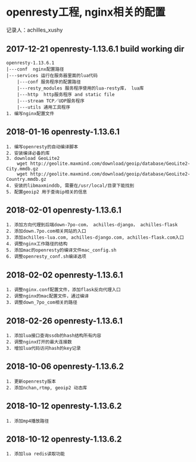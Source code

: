 # openresty工程, nginx相关的配置
记录人：achilles_xushy

## 2017-12-21 openresty-1.13.6.1 build working dir
    openresty-1.13.6.1
    |---conf  nginx配置路径
    |---services 运行在服务器里面的lua代码
        |---conf 服务程序的配置路径
        |---resty_modules 服务程序使用的lua-resty库， lua库
        |---http  http服务程序 and static file
        |---stream TCP／UDP服务程序
        |---utils 通用工具程序
    1. 编写nginx配置文件
    
## 2018-01-16 openresty-1.13.6.1 
    1. 编写openresty的自动编译脚本
    2. 安装编译必备的库
    3. download GeoLite2
        wget http://geolite.maxmind.com/download/geoip/database/GeoLite2-City.mmdb.gz
        wget http://geolite.maxmind.com/download/geoip/database/GeoLite2-Country.mmdb.gz
    4. 安装的libmaxminddb, 需要在/usr/local/目录下能找到
    5. 配置geoip2 用于查询ip相关的信息
    
## 2018-02-01 openresty-1.13.6.1
    1. 添加方向代理到后端down-7po-com， achilles-django， achilles-flask
    2. 添加down.7po.com相关网站的入口
    3. 添加achilles-lua.com, achilles-django.com, achilles-flask.com入口
    4. 调整nginx工作路径的结构
    5. 添加mac的openresty的编译文件mac_config.sh
    6. 调整openresty_conf.sh编译选项
 
## 2018-02-02 openresty-1.13.6.1
    1. 调整nginx.conf配置文件，添加flask反向代理入口
    2. 调整nginx的mac配置文件，通过编译
    3. 调整down_7po_com相关的路径

## 2018-02-26 openresty-1.13.6.1  
    1. 添加lua接口查询ssdb的hash结构所有内容 
    2. 调整nginx打开的最大连接数
    3. 增加lua代码访问hash的key记录
    
## 2018-10-06 openresty-1.13.6.2
    1. 更新openresty版本
    2. 添加nchan,rtmp, geoip2 动态库 
    
## 2018-10-12 openresty-1.13.6.2   
    1. 添加mp4播放路径
    
## 2018-10-12 openresty-1.13.6.2
    1. 添加lua redis读取功能  
    